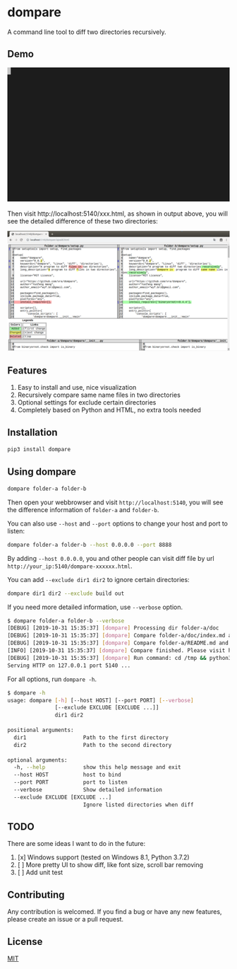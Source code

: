 
# dompare

A command line tool to diff two directories recursively.

## Demo

<p align="center">
<img src="images/dompare-demo.svg">
</p>

Then visit http://localhost:5140/xxx.html, as shown in output above, you will see the detailed difference of these two directories:

![Diff Results](images/dompare-screenshot.png)

## Features

1. Easy to install and use, nice visualization
2. Recursively compare same name files in two directories
3. Optional settings for exclude certain directories
4. Completely based on Python and HTML, no extra tools needed

## Installation

```bash
pip3 install dompare
```

## Using dompare

```bash
dompare folder-a folder-b
```

Then open your webbrowser and visit `http://localhost:5140`, you will see the difference information of `folder-a` and `folder-b`.

You can also use `--host` and `--port` options to change your host and port to listen:

```bash
dompare folder-a folder-b --host 0.0.0.0 --port 8888
```

By adding `--host 0.0.0.0`, you and other people can visit diff file by url `http://your_ip:5140/dompare-xxxxxx.html`.

You can add `--exclude dir1 dir2` to ignore certain directories:

```bash
dompare dir1 dir2 --exclude build out
```

If you need more detailed information, use `--verbose` option.

```bash
$ dompare folder-a folder-b --verbose
[DEBUG] [2019-10-31 15:35:37] [dompare] Processing dir folder-a/doc
[DEBUG] [2019-10-31 15:35:37] [dompare] Compare folder-a/doc/index.md and folder-b/doc/index.md
[DEBUG] [2019-10-31 15:35:37] [dompare] Compare folder-a/README.md and folder-b/README.md
[INFO] [2019-10-31 15:35:37] [dompare] Compare finished. Please visit http://localhost:5140/dompare-paepy47m.html to see diff file (Press Ctrl-C to stop)
[DEBUG] [2019-10-31 15:35:37] [dompare] Run command: cd /tmp && python3 -m http.server --bind localhost 5140
Serving HTTP on 127.0.0.1 port 5140 ...
```

For all options, run `dompare -h`.

```bash
$ dompare -h
usage: dompare [-h] [--host HOST] [--port PORT] [--verbose]
               [--exclude EXCLUDE [EXCLUDE ...]]
               dir1 dir2

positional arguments:
  dir1                  Path to the first directory
  dir2                  Path to the second directory

optional arguments:
  -h, --help            show this help message and exit
  --host HOST           host to bind
  --port PORT           port to listen
  --verbose             Show detailed information
  --exclude EXCLUDE [EXCLUDE ...]
                        Ignore listed directories when diff
```

## TODO

There are some ideas I want to do in the future:

1. [x] Windows support (tested on Windows 8.1, Python 3.7.2)
2. [ ] More pretty UI to show diff, like font size, scroll bar removing  
3. [ ] Add unit test

## Contributing

Any contribution is welcomed. If you find a bug or have any new features, please create an issue or a pull request.

## License

[MIT](LICENSE)
